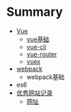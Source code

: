 # Summary

* [Vue](README.md)
  * [vue基础](a-a-a.md)
  * [vue-cli](vue-cli.md)
  * [vue-router](vue-router.md)
  * [vuex](vuex.md)
* [webpack](hello.md)
  * webpack基础
* es6
* [优秀网站记录](notes.md)
  * [网址](notes/wang-zhi.md)

